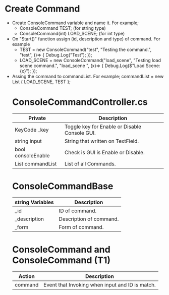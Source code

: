 Create Command
=============  
+ Create ConsoleCommand variable and name it. For example;
    + ConsoleCommand TEST; (for string type)
    + ConsoleCommand(int) LOAD_SCENE; (for int type)
+ On "Start()" function assign (id, description and type) of command. For example
    + TEST = new ConsoleCommand("test", "Testing the command.", "test", ()=> { Debug.Log("Test"); });
    + LOAD_SCENE<int> = new ConsoleCommand("load_scene", "Testing load scene command.", "load_scene <int>", (x)=> { Debug.Log($"Load Scene: {x}"); });
+ Assing the command to commandList. For example;
    commandList = new List<object>
        {
            LOAD_SCENE,
            TEST
        };


 ConsoleCommandController.cs
=============
| Private  | Description |
| ----------------- | ---------------- |
| KeyCode _key  | Toggle key for Enable or Disable Console GUI. |
| string input  | String that written on TextField. |
| bool consoleEnable  | Check is GUI is Enable or Disable.|
| List<object> commandList  | List of all Commands. |

 ConsoleCommandBase
=============
| string Variables  | Description |
| ----------------- | ---------------- |
| _id  | ID of command. |
| _description  | Description of command. |
| _form  | Form of command. |

 ConsoleCommand and ConsoleCommand (T1)
=============
| Action  | Description |
| ----------------- | ---------------- |
| command  | Event that Invoking when input and ID is match. |
